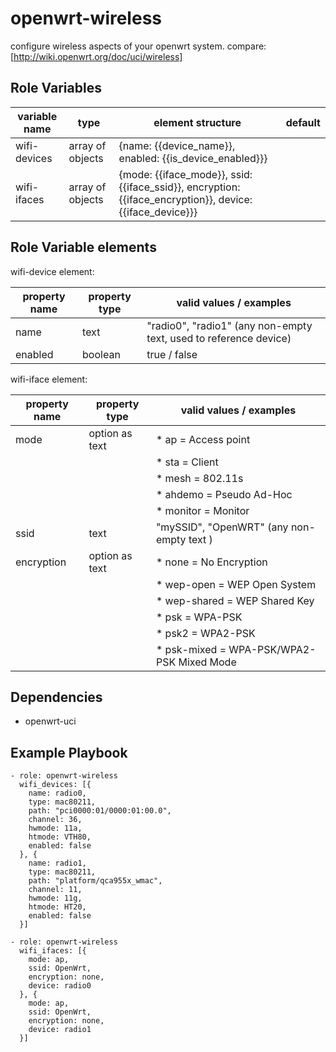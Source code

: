 openwrt-wireless
==============

configure wireless aspects of your openwrt system.
compare: [http://wiki.openwrt.org/doc/uci/wireless]

Role Variables
--------------

| variable name     | type             | element structure                                                                                        | default |
|-------------------|------------------|----------------------------------------------------------------------------------------------------------|---------|
| wifi-devices      | array of objects | {name: {{device_name}}, enabled: {{is_device_enabled}}}                                                  | <empty> |
| wifi-ifaces       | array of objects | {mode: {{iface_mode}}, ssid: {{iface_ssid}}, encryption: {{iface_encryption}}, device: {{iface_device}}} | <empty> |

Role Variable elements
----------------------

wifi-device element:

| property name | property type | valid values / examples                                           |
|---------------|---------------|-------------------------------------------------------------------|
| name          | text          | "radio0", "radio1" (any non-empty text, used to reference device) |
| enabled       | boolean       | true / false                                                      |

wifi-iface element:

| property name | property type  | valid values / examples                   |
|---------------|----------------|-------------------------------------------|
| mode          | option as text | * ap = Access point                       |
|               |                | * sta = Client                            |
|               |                | * mesh = 802.11s                          |
|               |                | * ahdemo = Pseudo Ad-Hoc                  |
|               |                | * monitor = Monitor                       |
| ssid          | text           | "mySSID", "OpenWRT" (any non-empty text ) |
| encryption    | option as text | * none = No Encryption                    |
|               |                | * wep-open = WEP Open System              |
|               |                | * wep-shared = WEP Shared Key             |
|               |                | * psk = WPA-PSK                           |
|               |                | * psk2 = WPA2-PSK                         |
|               |                | * psk-mixed = WPA-PSK/WPA2-PSK Mixed Mode |

Dependencies
------------

* openwrt-uci

Example Playbook
----------------

```
- role: openwrt-wireless
  wifi_devices: [{
    name: radio0,
    type: mac80211,
    path: "pci0000:01/0000:01:00.0",
    channel: 36,
    hwmode: 11a,
    htmode: VTH80,
    enabled: false
  }, {
    name: radio1,
    type: mac80211,
    path: "platform/qca955x_wmac",
    channel: 11,
    hwmode: 11g,
    htmode: HT20,
    enabled: false
  }]

- role: openwrt-wireless
  wifi_ifaces: [{
    mode: ap,
    ssid: OpenWrt,
    encryption: none,
    device: radio0
  }, {
    mode: ap,
    ssid: OpenWrt,
    encryption: none,
    device: radio1
  }]
```

[http://wiki.openwrt.org/doc/uci/wireless]: http://wiki.openwrt.org/doc/uci/wireless
[https://github.com/lefant/ansible-openwrt-wireless]: https://github.com/lefant/ansible-openwrt-wireless
